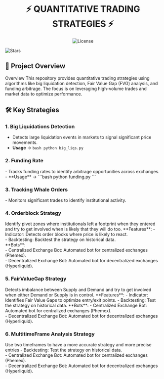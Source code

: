 <h1 align="center">⚡ QUANTITATIVE TRADING STRATEGIES ⚡</h1>
<p align="center"><img src="https://img.shields.io/github/license/ivan-nevado/Quant-Trading" alt="License" /> </p>
<img src="https://img.shields.io/github/stars/ivan-nevado/Quant-Trading" alt="Stars" /> </p>
<h2>🚀 Project Overview</h2>
Overview</h2> This repository provides quantitative trading strategies using algorithms like big liquidation detection, Fair Value Gap (FVG) analysis, and funding arbitrage. 
The focus is on leveraging high-volume trades and market data to optimize performance.

<h2>🛠️ Key Strategies</h2>

<h3>1. Big Liquidations Detection</h3>

  - Detects large liquidation events in markets to signal significant price movements. <br>
  - **Usage** -> ```bash python big_liqs.py ```
<h3>2. Funding Rate</h3>
  - Tracks funding rates to identify arbitrage opportunities across exchanges.  <br>
  - **Usage** ->  ```bash python funding.py ``` 
<h3>3. Tracking Whale Orders</h3>
  - Monitors significant trades to identify institutional activity.
<h3>4. Orderblock Strategy</h3>
  Identify pivot zones where institutionals left a footprint when they entered and try to get involved when is likely that they will do too.
  **Features**: 
  - Indicator: Detects order blocks where price is likely to react. <br>
  - Backtesting: Backtest the strategy on historical data.<br>
  **Bots**: <br>
  - Centralized Exchange Bot: Automated bot for centralized exchanges (Phemex). <br>
  - Decentralized Exchange Bot: Automated bot for decentralized exchanges (Hyperliquid).

<h3>5. FairValueGap Strategy</h3>
  Detects imbalance between Supply and Demand and try to get involved when either Demand or Supply is in control.
   **Features**: 
   - Indicator: Identifies Fair Value Gaps to optimize entry/exit points. 
   - Backtesting: Test the strategy on historical data. 
   **Bots**: 
   - Centralized Exchange Bot: Automated bot for centralized exchanges (Phemex). <br>
   - Decentralized Exchange Bot: Automated bot for decentralized exchanges (Hyperliquid).
<h3>6. MultitimeFrame Analysis Strategy</h3>
  Use two timeframes to have a more accurate strategy and more precise entries
 - Backtesting: Test the strategy on historical data. <br>
 - Centralized Exchange Bot: Automated bot for centralized exchanges (Phemex). <br>
 - Decentralized Exchange Bot: Automated bot for decentralized exchanges (Hyperliquid).


   

    
